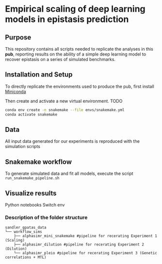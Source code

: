 # Empirical scaling of deep learning models in epistasis prediction

## Purpose
This repository contains all scripts needed to replicate the analyses in this **pub**, reporting results on the ability of a simple deep learning model to recover epistasis on a series of simulated benchmarks.


## Installation and Setup

To directly replicate the environments used to produce the pub, first install [Miniconda](https://docs.conda.io/projects/miniconda/en/latest/)

Then create and activate a new virtual environment. TODO

```bash
conda env create -n snakemake --file envs/snakemake.yml
conda activate snakemake
```

## Data

All input data generated for our experiments is reproduced with the simulation scripts

## Snakemake workflow

To generate simulated data and fit all models, execute the script ```run_snakemake_pipeline.sh```

## Visualize results

Python notebooks
Switch env

### Description of the folder structure

```
sandler_gpatas_data
└── workflow_sims
    ├── alphasimr_mini_snakemake #pipeline for recerating Experiment 1 (Scaling)
    ├── alphasimr_dilution #pipeline for recerating Experiment 2 (Dilution)
    └── alphasimr_pleio #pipeline for recerating Experiment 3 (Genetic correlations + MTL)
 ```
